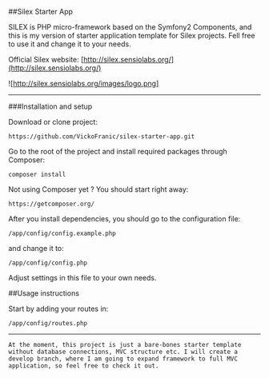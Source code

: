 ##Silex Starter App

SILEX is PHP micro-framework based on the Symfony2 Components, and this is my version of starter application template for Silex projects.
Fell free to use it and change it to your needs.

Official Silex website: [http://silex.sensiolabs.org/](http://silex.sensiolabs.org/)

![http://silex.sensiolabs.org/images/logo.png]


- - -


###Installation and setup

Download or clone project: 
```
https://github.com/VickoFranic/silex-starter-app.git
```

Go to the root of the project and install required packages through Composer:

```
composer install
```

Not using Composer yet ? You should start right away:

```
https://getcomposer.org/
```

After you install dependencies, you should go to the configuration file:

```
/app/config/config.example.php
```

and change it to:

```
/app/config/config.php
```

Adjust settings in this file to your own needs.


##Usage instructions

Start by adding your routes in:

```
/app/config/routes.php
```


- - -

`At the moment, this project is just a bare-bones starter template without database connections, MVC structure etc.
I will create a develop branch, where I am going to expand framework to full MVC application, so feel free to check it out.`